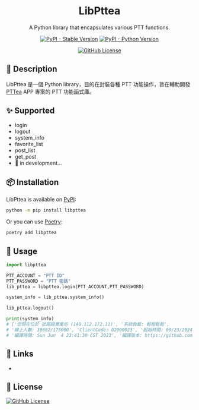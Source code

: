 <h1 align="center">LibPttea</h1>

<div align="center">

A Python library that encapsulates various PTT functions.


[![PyPI - Stable Version](https://img.shields.io/pypi/v/libpttea?label=stable)](https://pypi.org/project/libpttea/#history)
[![PyPI - Python Version](https://img.shields.io/pypi/pyversions/libpttea)](https://pypi.org/project/libpttea/)

[![GitHub License](https://img.shields.io/github/license/bubble-tea-project/libpttea)](https://github.com/bubble-tea-project/libpttea/blob/main/LICENSE)

</div>

## 📖 Description
LibPttea 是一個 Python library，目的在封裝各種 PTT 功能操作，旨在輔助開發 [PTTea](https://github.com/bubble-tea-project/PTTea) APP 專案的 PTT 功能函式庫。

## ✨ Supported
- login
- logout
- system_info
- favorite_list
- post_list
- get_post
- 🔨 in development...

## 📦 Installation
LibPttea is available on [PyPI](https://pypi.org/project/libpttea/):
```bash
python -m pip install libpttea
```

Or you can use [Poetry](https://github.com/python-poetry/poetry):
```bash
poetry add libpttea
```


## 🎨 Usage
```python
import libpttea

PTT_ACCOUNT = "PTT ID"
PTT_PASSWORD = "PTT 密碼"
lib_pttea = libpttea.login(PTT_ACCOUNT,PTT_PASSWORD)

system_info = lib_pttea.system_info()

lib_pttea.logout()

print(system_info)
# ['您現在位於 批踢踢實業坊 (140.112.172.11)', '系統負載: 輕輕鬆鬆', 
# '線上人數: 30602/175000', 'ClientCode: 02000023', '起始時間: 09/23/2024 17:49:24', 
# '編譯時間: Sun Jun  4 23:41:30 CST 2023', '編譯版本: https://github.com/ptt/pttbbs.git 0447b25c 8595c8b4 M']

```


## 🔗 Links
- 

## 📜 License
[![GitHub License](https://img.shields.io/github/license/bubble-tea-project/libpttea)](https://github.com/bubble-tea-project/libpttea/blob/main/LICENSE)
